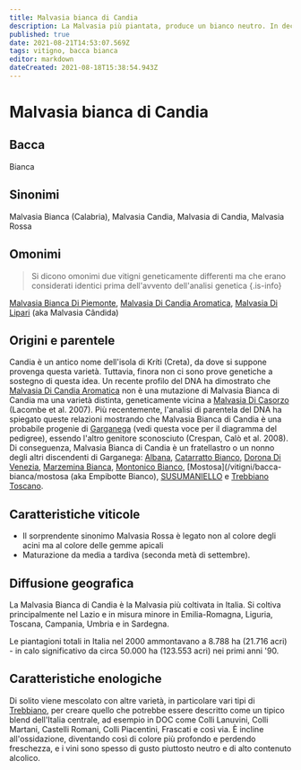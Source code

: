 ```yaml
---
title: Malvasia bianca di Candia
description: La Malvasia più piantata, produce un bianco neutro. In declino ma ancora diffusa in numerosi blend nell'Italia centrale
published: true
date: 2021-08-21T14:53:07.569Z
tags: vitigno, bacca bianca
editor: markdown
dateCreated: 2021-08-18T15:38:54.943Z
---
```


# Malvasia bianca di Candia

## Bacca
Bianca

## Sinonimi
Malvasia Bianca (Calabria), Malvasia Candia, Malvasia di Candia, Malvasia Rossa

## Omonimi
> Si dicono omonimi due vitigni geneticamente differenti ma che erano considerati identici prima dell'avvento dell'analisi genetica
{.is-info}

[Malvasia Bianca Di Piemonte](/vitigni/bacca-bianca/malvasia-bianca-di-piemonte), [Malvasia Di Candia Aromatica](/vitigni/bacca-bianca/malvasia-di-candia-aromatica), [Malvasia Di Lipari](/vitigni/bacca-bianca/malvasia-di-lipari) (aka Malvasia Cândida)


## Origini e parentele
Candia è un antico nome dell'isola di Kríti (Creta), da dove si suppone provenga questa varietà. Tuttavia, finora non ci sono prove genetiche a sostegno di questa idea. Un recente profilo del DNA ha dimostrato che [Malvasia Di Candia Aromatica](/vitigni/bacca-bianca/malvasia-di-candia-aromatica) non è una mutazione di Malvasia Bianca di Candia ma una varietà distinta, geneticamente vicina a [Malvasia Di Casorzo](/vitigni/bacca-bianca/malvasia-di-casorzo) (Lacombe et al. 2007). Più recentemente, l'analisi di parentela del DNA ha spiegato queste relazioni mostrando che Malvasia Bianca di Candia è una probabile progenie di [Garganega](/vitigni/bacca-bianca/garganega) (vedi questa voce per il diagramma del pedigree), essendo l'altro genitore sconosciuto (Crespan, Calò et al. 2008). Di conseguenza, Malvasia Bianca di Candia è un fratellastro o un nonno degli altri discendenti di Garganega: [Albana](/vitigni/bacca-bianca/albana), [Catarratto Bianco](/vitigni/bacca-bianca/carratto-bianco), [Dorona Di Venezia](/vitigni/bacca-bianca/dorona-di-venezia), [Marzemina Bianca](/vitigni/bacca-bianca/marzemina-bianca), [Montonico Bianco](/vitigni/bacca-bianca/montonico-bianco), [Mostosa](/vitigni/bacca-bianca/mostosa (aka Empibotte Bianco), [SUSUMANIELLO](/vitigni/bacca-nera/susumaniello) e [Trebbiano Toscano](/vitigni/bacca-bianca/trebbiano-toscano).

## Caratteristiche viticole

- Il sorprendente sinonimo Malvasia Rossa è legato non al colore degli acini ma al colore delle gemme apicali
- Maturazione da media a tardiva (seconda metà di settembre).

## Diffusione geografica

La Malvasia Bianca di Candia è la Malvasia più coltivata in Italia. Si coltiva principalmente nel Lazio e in misura minore in Emilia-Romagna, Liguria, Toscana, Campania, Umbria e in Sardegna.

Le piantagioni totali in Italia nel 2000 ammontavano a 8.788 ha (21.716 acri) - in calo significativo da circa 50.000 ha (123.553 acri) nei primi anni '90.

## Caratteristiche enologiche

Di solito viene mescolato con altre varietà, in particolare vari tipi di [Trebbiano](/vitigni/bacca-bianca/trebbiano), per creare quello che potrebbe essere descritto come un tipico blend dell'Italia centrale, ad esempio in DOC come Colli Lanuvini, Colli Martani, Castelli Romani, Colli Piacentini, Frascati e così via. È incline all'ossidazione, diventando così di colore più profondo e perdendo freschezza, e i vini sono spesso di gusto piuttosto neutro e di alto contenuto alcolico.



